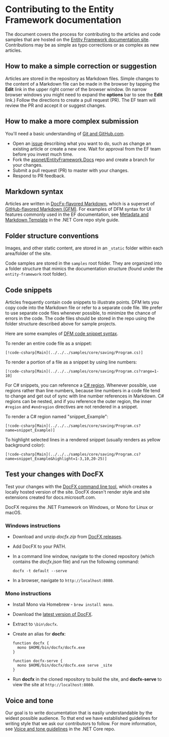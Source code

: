 # Contributing to the Entity Framework documentation

The document covers the process for contributing to the articles and code samples that are hosted on the [Entity Framework documentation site](https://docs.microsoft.com/ef). Contributions may be as simple as typo corrections or as complex as new articles.

## How to make a simple correction or suggestion

Articles are stored in the repository as Markdown files. Simple changes to the content of a Markdown file can be made in the browser by tapping the **Edit** link in the upper right corner of the browser window. (In narrow browser windows you might need to expand the **options** bar to see the **Edit** link.) Follow the directions to create a pull request (PR). The EF team will review the PR and accept it or suggest changes.

## How to make a more complex submission

You'll need a basic understanding of [Git and GitHub.com](https://guides.github.com/activities/hello-world/).

* Open an [issue](https://github.com/aspnet/EntityFramework.Docs/issues/new) describing what you want to do, such as change an existing article or create a new one. Wait for approval from the EF team before you invest much time. 
* Fork the [aspnet/EntityFramework.Docs](https://github.com/aspnet/EntityFramework.Docs/) repo and create a branch for your changes.
* Submit a pull request (PR) to master with your changes.
* Respond to PR feedback.

## Markdown syntax

Articles are written in [DocFx-flavored Markdown](http://dotnet.github.io/docfx/spec/docfx_flavored_markdown.html), which is a superset of [GitHub-flavored Markdown (GFM)](https://guides.github.com/features/mastering-markdown/). For examples of DFM syntax for UI features commonly used in the EF documentation, see [Metadata and Markdown Template](https://github.com/dotnet/docs/blob/master/styleguide/template.md) in the .NET Core repo style guide. 

## Folder structure conventions

Images, and other static content, are stored in an `_static` folder within each area/folder of the site.

Code samples are stored in the `samples` root folder. They are organized into a folder structure that mimics the documentation structure (found under the `entity-framework` root folder).

## Code snippets

Articles frequently contain code snippets to illustrate points. DFM lets you copy code into the Markdown file or refer to a separate code file. We prefer to use separate code files whenever possible, to minimize the chance of errors in the code. The code files should be stored in the repo using the folder structure described above for sample projects. 

Here are some examples of [DFM code snippet syntax](http://dotnet.github.io/docfx/spec/docfx_flavored_markdown.html#code-snippet).

To render an entire code file as a snippet:

```none
[!code-csharp[Main](../../../samples/core/saving/Program.cs)]
```

To render a portion of a file as a snippet by using line numbers:

```none
[!code-csharp[Main](../../../samples/core/saving/Program.cs?range=1-10]
```

For C# snippets, you can reference a [C# region](https://msdn.microsoft.com/en-us/library/9a1ybwek.aspx). Whenever possible, use regions rather than line numbers, because line numbers in a code file tend to change and get out of sync with line number references in Markdown. C# regions can be nested, and if you reference the outer region, the inner `#region` and `#endregion` directives are not rendered in a snippet. 

To render a C# region named "snippet_Example":

```none
[!code-csharp[Main](../../../samples/core/saving/Program.cs?name=snippet_Example)]
```

To highlight selected lines in a rendered snippet (usually renders as yellow background color):

```none
[!code-csharp[Main](../../../samples/core/saving/Program.cs?name=snippet_Example&highlight=1-3,10,20-25)]
```

## Test your changes with DocFX

Test your changes with the [DocFX command line tool](https://dotnet.github.io/docfx/tutorial/docfx_getting_started.html#2-use-docfx-as-a-command-line-tool), which creates a locally hosted version of the site. DocFX doesn't render style and site extensions created for docs.microsoft.com.

DocFX requires the .NET Framework on Windows, or Mono for Linux or macOS. 

### Windows instructions

* Download and unzip *docfx.zip* from [DocFX releases](https://github.com/dotnet/docfx/releases).
* Add DocFX to your PATH.
* In a command line window, navigate to the cloned repository (which contains the *docfx.json* file) and run the following command:

   ```
   docfx -t default --serve
   ```
	
* In a browser, navigate to `http://localhost:8080`.

### Mono instructions

* Install Mono via Homebrew - `brew install mono`.
* Download the [latest version of DocFX](https://github.com/dotnet/docfx/releases/tag/v2.7.2).
* Extract to `\bin\docfx`.
* Create an alias for **docfx**:

  ```
  function docfx {
    mono $HOME/bin/docfx/docfx.exe
  }
    
  function docfx-serve {
    mono $HOME/bin/docfx/docfx.exe serve _site
  }
  ```

* Run **docfx** in the cloned repository to build the site, and **docfx-serve** to view the site at `http://localhost:8080`.

## Voice and tone

Our goal is to write documentation that is easily understandable by the widest possible audience. To that end we have established guidelines for writing style that we ask our contributors to follow. For more information, see [Voice and tone guidelines](https://github.com/dotnet/docs/blob/master/styleguide/voice-tone.md) in the .NET Core repo.
